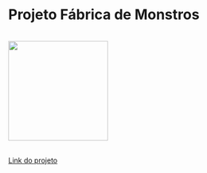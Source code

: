 <h1>Projeto Fábrica de Monstros</h1>
<br>
<img src="https://github.com/RicardoFerreira19/Projeto-F-brica-de-Mostros/blob/master/img/Captura%20de%20Tela%20(43).png?raw=true" alt="" width="200px">
<br>
<br>

<a href="https://ricardoferreira19.github.io/Projeto-Fabrica-de-Mostros/">Link do projeto</a>
